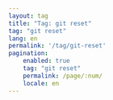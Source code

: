 ```yaml
---
layout: tag
title: "Tag: git reset"
tag: "git reset"
lang: en
permalink: '/tag/git-reset'
pagination:
    enabled: true
    tag: "git reset"
    permalink: /page/:num/
    locale: en
---
```


